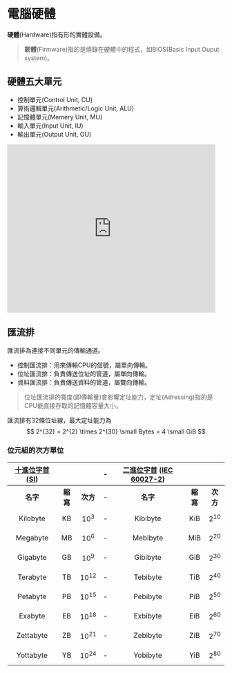 # 電腦硬體
**硬體**(Hardware)指有形的實體設備。
> **韌體**(Firmware)指的是燒錄在硬體中的程式，如BIOS(Basic Input Ouput system)。

## 硬體五大單元
- 控制單元(Control Unit, CU)
- 算術邏輯單元(Arithmetic/Logic Unit, ALU)
- 記憶體單元(Memery Unit, MU)
- 輸入單元(Input Unit, IU)
- 輸出單元(Output Unit, OU)

<iframe src="https://cacoo.com/diagrams/4qFnVJezXpVj0hin/view?w=480&h=360&si=18755" width="482" height="390" frameborder="0" scrolling="no"></iframe>

## 匯流排
匯流排為連接不同單元的傳輸通道。
- 控制匯流排：用來傳輸CPU的信號，屬單向傳輸。
- 位址匯流排：負責傳送位址的管道，屬單向傳輸。
- 資料匯流排：負責傳送資料的管道，屬雙向傳輸。

> 位址匯流排的寬度(即傳輸量)會影響定址能力，定址(Adressing)指的是CPU能直接存取的記憶體容量大小。

匯流排有32條位址線，最大定址能力為
$$
2^{32} = 2^{2} \times 2^{30} \small Bytes = 4 \small GiB
$$

### 位元組的次方單位
|[十進位字首] ([SI])|||-|[二進位字首] ([IEC 60027-2])|||
|:-:|:-:|:-:|:-:|:-:|:-:|:-:|
|**名字**|**縮寫**|**次方**|-|**名字**|**縮寫**|**次方**|
|Kilobyte|KB|$$10^{3}$$|-|Kibibyte|KiB|$$2^{10}$$|
|Megabyte|MB|$$10^{6}$$|-|Mebibyte|MiB|$$2^{20}$$|
|Gigabyte|GB|$$10^{9}$$|-|Gibibyte|GiB|$$2^{30}$$|
|Terabyte|TB|$$10^{12}$$|-|Tebibyte|TiB|$$2^{40}$$|
|Petabyte|PB|$$10^{15}$$|-|Pebibyte|PiB|$$2^{50}$$|
|Exabyte|EB|$$10^{18}$$|-|Exbibyte|EiB|$$2^{60}$$|
|Zettabyte|ZB|$$10^{21}$$|-|Zebibyte|ZiB|$$2^{70}$$|
|Yottabyte|YB|$$10^{24}$$|-|Yobibyte|YiB|$$2^{80}$$|

[十進位字首]: https://zh.wikipedia.org/wiki/%E5%9B%BD%E9%99%85%E5%8D%95%E4%BD%8D%E5%88%B6%E8%AF%8D%E5%A4%B4
[二進位字首]: https://zh.wikipedia.org/wiki/%E4%BA%8C%E8%BF%9B%E5%88%B6%E5%89%8D%E7%BC%80
[SI]: https://zh.wikipedia.org/wiki/SI
[IEC 60027-2]: https://zh.wikipedia.org/wiki/IEC_60027-2
